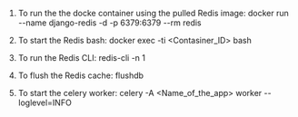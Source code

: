 1. To run the the docke container using the pulled Redis image:
docker run --name django-redis -d -p 6379:6379 --rm redis

2. To start the Redis bash:
docker exec -ti <Contasiner_ID> bash

3. To run the Redis CLI:
redis-cli -n 1

4. To flush the Redis cache:
flushdb

5. To start the celery worker:
celery -A <Name_of_the_app> worker --loglevel=INFO